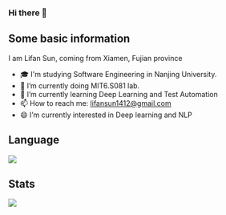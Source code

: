 ### Hi there 👋

## Some basic information
I am Lifan Sun, coming from Xiamen, Fujian province

- 🎓 I'm studying Software Engineering in Nanjing University.
- 🔭 I’m currently doing MIT6.S081 lab.
- 🌱 I’m currently learning Deep Learning and Test Automation
- 📫 How to reach me: lifansun1412@gmail.com
- 😄 I’m currently interested in Deep learning and NLP

## Language
![](https://github-readme-stats.vercel.app/api/top-langs/?username=SUNLIFAN&layout=compact)

## Stats
![](https://github-readme-stats.vercel.app/api?username=SUNLIFAN)
